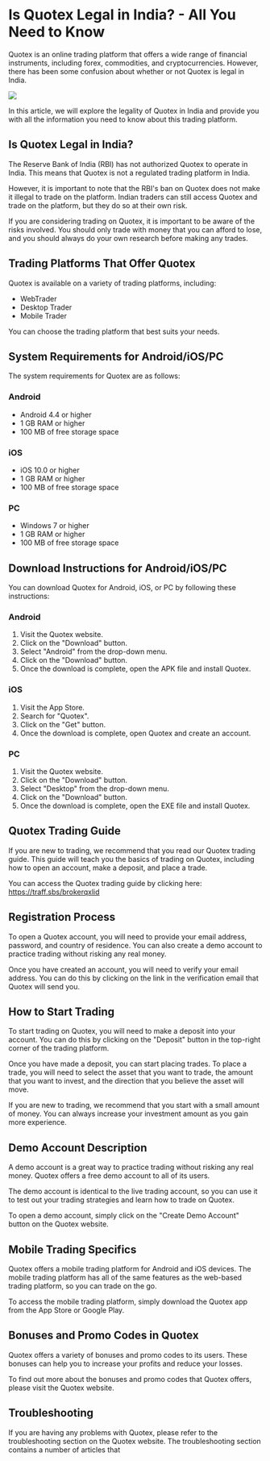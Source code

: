 # Is Quotex Legal in India? - All You Need to Know

Quotex is an online trading platform that offers a wide range of
financial instruments, including forex, commodities, and
cryptocurrencies. However, there has been some confusion about whether
or not Quotex is legal in India.

[![](https://static.quotex.io/files/4_en/300_250.jpg)](https://traff.sbs/brokerqxlid)

In this article, we will explore the legality of Quotex in India and
provide you with all the information you need to know about this trading
platform.

## Is Quotex Legal in India?

The Reserve Bank of India (RBI) has not authorized Quotex to operate in
India. This means that Quotex is not a regulated trading platform in
India.

However, it is important to note that the RBI\'s ban on Quotex does not
make it illegal to trade on the platform. Indian traders can still
access Quotex and trade on the platform, but they do so at their own
risk.

If you are considering trading on Quotex, it is important to be aware of
the risks involved. You should only trade with money that you can afford
to lose, and you should always do your own research before making any
trades.

## Trading Platforms That Offer Quotex

Quotex is available on a variety of trading platforms, including:

-   WebTrader
-   Desktop Trader
-   Mobile Trader

You can choose the trading platform that best suits your needs.

## System Requirements for Android/iOS/PC

The system requirements for Quotex are as follows:

### Android

-   Android 4.4 or higher
-   1 GB RAM or higher
-   100 MB of free storage space

### iOS

-   iOS 10.0 or higher
-   1 GB RAM or higher
-   100 MB of free storage space

### PC

-   Windows 7 or higher
-   1 GB RAM or higher
-   100 MB of free storage space

## Download Instructions for Android/iOS/PC

You can download Quotex for Android, iOS, or PC by following these
instructions:

### Android

1.  Visit the Quotex website.
2.  Click on the "Download" button.
3.  Select "Android" from the drop-down menu.
4.  Click on the "Download" button.
5.  Once the download is complete, open the APK file and install Quotex.

### iOS

1.  Visit the App Store.
2.  Search for "Quotex".
3.  Click on the "Get" button.
4.  Once the download is complete, open Quotex and create an account.

### PC

1.  Visit the Quotex website.
2.  Click on the "Download" button.
3.  Select "Desktop" from the drop-down menu.
4.  Click on the "Download" button.
5.  Once the download is complete, open the EXE file and install Quotex.

## Quotex Trading Guide

If you are new to trading, we recommend that you read our Quotex trading
guide. This guide will teach you the basics of trading on Quotex,
including how to open an account, make a deposit, and place a trade.

You can access the Quotex trading guide by clicking here:
https://traff.sbs/brokerqxlid

## Registration Process

To open a Quotex account, you will need to provide your email address,
password, and country of residence. You can also create a demo account
to practice trading without risking any real money.

Once you have created an account, you will need to verify your email
address. You can do this by clicking on the link in the verification
email that Quotex will send you.

## How to Start Trading

To start trading on Quotex, you will need to make a deposit into your
account. You can do this by clicking on the "Deposit" button in
the top-right corner of the trading platform.

Once you have made a deposit, you can start placing trades. To place a
trade, you will need to select the asset that you want to trade, the
amount that you want to invest, and the direction that you believe the
asset will move.

If you are new to trading, we recommend that you start with a small
amount of money. You can always increase your investment amount as you
gain more experience.

## Demo Account Description

A demo account is a great way to practice trading without risking any
real money. Quotex offers a free demo account to all of its users.

The demo account is identical to the live trading account, so you can
use it to test out your trading strategies and learn how to trade on
Quotex.

To open a demo account, simply click on the "Create Demo Account"
button on the Quotex website.

## Mobile Trading Specifics

Quotex offers a mobile trading platform for Android and iOS devices. The
mobile trading platform has all of the same features as the web-based
trading platform, so you can trade on the go.

To access the mobile trading platform, simply download the Quotex app
from the App Store or Google Play.

## Bonuses and Promo Codes in Quotex

Quotex offers a variety of bonuses and promo codes to its users. These
bonuses can help you to increase your profits and reduce your losses.

To find out more about the bonuses and promo codes that Quotex offers,
please visit the Quotex website.

## Troubleshooting

If you are having any problems with Quotex, please refer to the
troubleshooting section on the Quotex website. The troubleshooting
section contains a number of articles that

